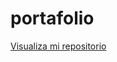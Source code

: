 # portafolio

<a href="https://jhosecoder.github.io/encriptador-de-texto/">Visualiza mi repositorio</a>

